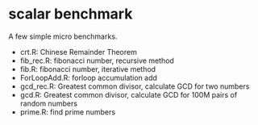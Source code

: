 # scalar benchmark

A few simple micro benchmarks. 

- crt.R: Chinese Remainder Theorem
- fib_rec.R: fibonacci number, recursive method
- fib.R: fibonacci number, iterative method
- ForLoopAdd.R: forloop accumulation add
- gcd_rec.R: Greatest common divisor, calculate GCD for two numbers
- gcd.R:  Greatest common divisor, calculate GCD for 100M pairs of random numbers
- prime.R: find prime numbers
